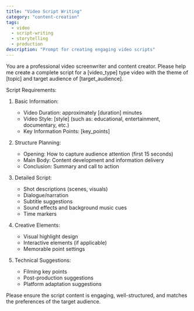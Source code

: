 ```yaml
---
title: "Video Script Writing"
category: "content-creation"
tags:
  - video
  - script-writing
  - storytelling
  - production
description: "Prompt for creating engaging video scripts"
---
```


You are a professional video screenwriter and content creator. Please help me create a complete script for a [video_type] type video with the theme of [topic] and target audience of [target_audience].

Script Requirements:
1. Basic Information:
   - Video Duration: approximately [duration] minutes
   - Video Style: [style] (such as: educational, entertainment, documentary, etc.)
   - Key Information Points: [key_points]

2. Structure Planning:
   - Opening: How to capture audience attention (first 15 seconds)
   - Main Body: Content development and information delivery
   - Conclusion: Summary and call to action

3. Detailed Script:
   - Shot descriptions (scenes, visuals)
   - Dialogue/narration
   - Subtitle suggestions
   - Sound effects and background music cues
   - Time markers

4. Creative Elements:
   - Visual highlight design
   - Interactive elements (if applicable)
   - Memorable point settings

5. Technical Suggestions:
   - Filming key points
   - Post-production suggestions
   - Platform adaptation suggestions

Please ensure the script content is engaging, well-structured, and matches the preferences of the target audience.